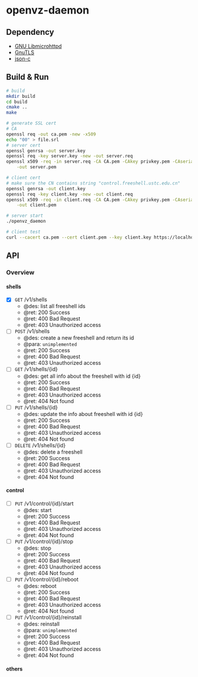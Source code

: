 # openvz-daemon

## Dependency

* [GNU Libmicrohttpd](http://www.gnu.org/software/libmicrohttpd/)
* [GnuTLS](http://www.gnutls.org/)
* [json-c](https://github.com/json-c/json-c/wiki)

## Build & Run

```bash
# build
mkdir build
cd build
cmake ..
make
```

```bash
# generate SSL cert
# CA
openssl req -out ca.pem -new -x509
echo "00" > file.srl
# server cert
openssl genrsa -out server.key
openssl req -key server.key -new -out server.req
openssl x509 -req -in server.req -CA CA.pem -CAkey privkey.pem -CAserial file.srl \
    -out server.pem

# client cert
# make sure the CN contains string "control.freeshell.ustc.edu.cn"
openssl genrsa -out client.key
openssl req -key client.key -new -out client.req
openssl x509 -req -in client.req -CA CA.pem -CAkey privkey.pem -CAserial file.srl \
    -out client.pem

```

```bash
# server start
./openvz_daemon

# client test
curl --cacert ca.pem --cert client.pem --key client.key https://localhost:8888/

```

## API

### Overview

#### shells
* [x] `GET` /v1/shells
    * @des: list all freeshell ids
    * @ret: 200 Success
    * @ret: 400 Bad Request
    * @ret: 403 Unauthorized access
* [ ] `POST` /v1/shells
    * @des: create a new freeshell and return its id
    * @para: `unimplemented`
    * @ret: 200 Success
    * @ret: 400 Bad Request
    * @ret: 403 Unauthorized access
* [ ] `GET` /v1/shells/{id}
    * @des: get all info about the freeshell with id {id}
    * @ret: 200 Success
    * @ret: 400 Bad Request
    * @ret: 403 Unauthorized access
    * @ret: 404 Not found
* [ ] `PUT` /v1/shells/{id}
    * @des: update the info about freeshell with id {id}
    * @ret: 200 Success
    * @ret: 400 Bad Request
    * @ret: 403 Unauthorized access
    * @ret: 404 Not found
* [ ] `DELETE` /v1/shells/{id}
    * @des: delete a freeshell
    * @ret: 200 Success
    * @ret: 400 Bad Request
    * @ret: 403 Unauthorized access
    * @ret: 404 Not found

#### control
* [ ] `PUT` /v1/control/{id}/start
    * @des: start
    * @ret: 200 Success
    * @ret: 400 Bad Request
    * @ret: 403 Unauthorized access
    * @ret: 404 Not found
* [ ] `PUT` /v1/control/{id}/stop
    * @des: stop
    * @ret: 200 Success
    * @ret: 400 Bad Request
    * @ret: 403 Unauthorized access
    * @ret: 404 Not found
* [ ] `PUT` /v1/control/{id}/reboot
    * @des: reboot
    * @ret: 200 Success
    * @ret: 400 Bad Request
    * @ret: 403 Unauthorized access
    * @ret: 404 Not found
* [ ] `PUT` /v1/control/{id}/reinstall
    * @des: reinstall
    * @para: `unimplemented`
    * @ret: 200 Success
    * @ret: 400 Bad Request
    * @ret: 403 Unauthorized access
    * @ret: 404 Not found

#### others
